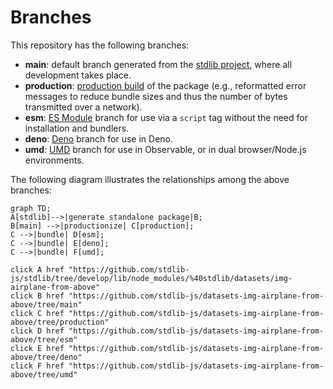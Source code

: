 <!--

@license Apache-2.0

Copyright (c) 2022 The Stdlib Authors.

Licensed under the Apache License, Version 2.0 (the "License");
you may not use this file except in compliance with the License.
You may obtain a copy of the License at

    http://www.apache.org/licenses/LICENSE-2.0

Unless required by applicable law or agreed to in writing, software
distributed under the License is distributed on an "AS IS" BASIS,
WITHOUT WARRANTIES OR CONDITIONS OF ANY KIND, either express or implied.
See the License for the specific language governing permissions and
limitations under the License.

-->

# Branches

This repository has the following branches:

-   **main**: default branch generated from the [stdlib project][stdlib-url], where all development takes place.
-   **production**: [production build][production-url] of the package (e.g., reformatted error messages to reduce bundle sizes and thus the number of bytes transmitted over a network).
-   **esm**: [ES Module][esm-url] branch for use via a `script` tag without the need for installation and bundlers.
-   **deno**: [Deno][deno-url] branch for use in Deno.
-   **umd**: [UMD][umd-url] branch for use in Observable, or in dual browser/Node.js environments.

The following diagram illustrates the relationships among the above branches:

```mermaid
graph TD;
A[stdlib]-->|generate standalone package|B;
B[main] -->|productionize| C[production];
C -->|bundle| D[esm];
C -->|bundle| E[deno];
C -->|bundle| F[umd];

click A href "https://github.com/stdlib-js/stdlib/tree/develop/lib/node_modules/%40stdlib/datasets/img-airplane-from-above"
click B href "https://github.com/stdlib-js/datasets-img-airplane-from-above/tree/main"
click C href "https://github.com/stdlib-js/datasets-img-airplane-from-above/tree/production"
click D href "https://github.com/stdlib-js/datasets-img-airplane-from-above/tree/esm"
click E href "https://github.com/stdlib-js/datasets-img-airplane-from-above/tree/deno"
click F href "https://github.com/stdlib-js/datasets-img-airplane-from-above/tree/umd"
```

[stdlib-url]: https://github.com/stdlib-js/stdlib/tree/develop/lib/node_modules/%40stdlib/datasets/img-airplane-from-above
[production-url]: https://github.com/stdlib-js/datasets-img-airplane-from-above/tree/production
[deno-url]: https://github.com/stdlib-js/datasets-img-airplane-from-above/tree/deno
[umd-url]: https://github.com/stdlib-js/datasets-img-airplane-from-above/tree/umd
[esm-url]: https://github.com/stdlib-js/datasets-img-airplane-from-above/tree/esm